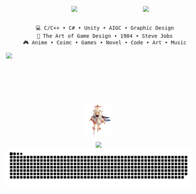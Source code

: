 <div align="center">
<img src="https://github.com/Cloud-OG/Cloud-OG/blob/main/Miku.gif?raw=true" width="26%" align="right" />
<img src="https://readme-typing-svg.demolab.com?font=Inconsolata&weight=500&size=50&duration=4000&pause=300&color=00FFFF&center=true&vCenter=true&multiline=true&repeat=false&random=false&width=1300&height=140&lines=Ciallo (∠·ω )⌒★;I'm+Cloud%2C+a+game+designer%E2%9C%A9" width="70%" />
<br><br>
<pre>
    💻 C/C++ • C# • Unity • AIGC • Graphic Design
    📖 The Art of Game Design • 1984 • Steve Jobs
    🎮 Anime • Coimc • Games • Novel • Code • Art • Music
</pre>
<div>
<img src="https://count.getloli.com/get/@Cloud-OG.github.readme?theme=nixietube-1" style=" display: block; margin-left: auto; margin-right: auto; height: 120px"/>
</div>
<br>
<img src="https://github.com/Cloud-OG/Cloud-OG/blob/main/P.A.I.M.O.N.gif?raw=true" height="90" />
    
[![](https://img.shields.io/badge/Cloud%3BBlog-white?style=for-the-badge)](https://www.cloud09.xyz/)
![暗色](https://github.com/Cloud-OG/Cloud-OG/blob/output/github-contribution-grid-snake-dark.svg#gh-dark-mode-only)

</div>
